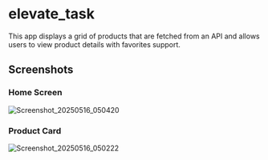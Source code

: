 # elevate_task

This app displays a grid of products that are fetched from an API
and allows users to view product details with favorites support.

## Screenshots

### Home Screen
![Screenshot_20250516_050420](https://github.com/user-attachments/assets/4f0ab67d-cef7-458f-b5a7-7cc0b8469689)


### Product Card
![Screenshot_20250516_050222](https://github.com/user-attachments/assets/6246536c-afd9-41f9-b857-12c483d96ab8)

